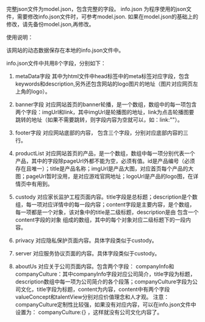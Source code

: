 完整json文件为model.json，包含完整的字段。
info.json 为程序使用的json文件，需要修改info.json文件时，可参考model.json.
如果在model.json的基础上的修改，请先备份model.json,再修改。




使用说明：

该网站的动态数据保存在本地的info.json文件中。

info.json文件中共用8个字段，分别如下：

1. metaData字段 其中为html文件中head标签中的meta标签对应字段，包含keywords和description,另外还包含网站的logo图片的地址（图片对应网页左上角的logo）。

2. banner字段 对应网站首页的banner轮播，是一个数组，数组中的每一项包含两个字段：imgUrl和link，其中imgUrl是轮播图的地址，link为点击轮播图要跳转的地址（如果不需要跳转，则字段内容为空就可以，如：link:""）。

3. footer字段 对应网站底部的内容， 包含三个字段，分别对应底部内容的三行。

4. productList 对应网站首页的产品，是一个数组，数组中每一项分别代表一个产品，其中的字段除pageUrl外都不能为空，必须有值。id是产品编号（必须存在且唯一）；title是产品名称；imgUrl是产品大图，对应首页每个产品的大图；pageUrl暂时没用，是对应游戏官网地址；logoUrl是产品的logo图，在详情页中有用到。

5. custody 对应家长监护工程页面内容。title字段是总标题；description是个数组，每一项对应详情中的每一段内容；content字段是主要内容，是个数组，每一项都是一个对象，该对象中的title是二级标题，description是由 包含一个content字段的对象 组成的数组，其中的每个对象对应二级标题下的一段内容。

6. privacy 对应隐私保护页面内容。具体字段类似于custody。

7. server 对应服务协议页面的内容。具体字段类似于custody。

8. aboutUs 对应关于公司页面内容。包含两个字段： companyInfo和companyCulture：其中companyInfo字段对应公司简介，title字段为标题，description数组中每一项为公司简介的各个段落；companyCulture字段为公司文化，title字段为标题，content为内容，content中有两个字段valueConcept和talentView分别对应价值理念和人才观。
注意：companyCulture定制性比较强，如果没有对应内容，可以在info.json文件中设置为： companyCulture:{}  ，这样就没有公司文化内容了。